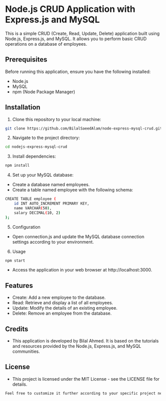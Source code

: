 # Node.js CRUD Application with Express.js and MySQL

This is a simple CRUD (Create, Read, Update, Delete) application built using Node.js, Express.js, and MySQL. It allows you to perform basic CRUD operations on a database of employees.

## Prerequisites

Before running this application, ensure you have the following installed:

- Node.js
- MySQL
- npm (Node Package Manager)

## Installation

1. Clone this repository to your local machine:

```bash
git clone https://github.com/BilalSaeedAlam/node-express-mysql-crud.git
```
2. Navigate to the project directory:

```bash
cd nodejs-express-mysql-crud
```

3. Install dependencies:

```bash
npm install
```

4. Set up your MySQL database:
- Create a database named employees.
- Create a table named employee with the following schema:

```bash
CREATE TABLE employee (
    id INT AUTO_INCREMENT PRIMARY KEY,
    name VARCHAR(50),
    salary DECIMAL(10, 2)
);
```

5. Configuration
- Open connection.js and update the MySQL database connection settings according to your environment.

6. Usage

```bash
npm start
```
- Access the application in your web browser at http://localhost:3000.

## Features
- Create: Add a new employee to the database.
- Read: Retrieve and display a list of all employees.
- Update: Modify the details of an existing employee.
- Delete: Remove an employee from the database.

## Credits
- This application is developed by Bilal Ahmed. It is based on the tutorials and resources provided by the Node.js, Express.js, and MySQL communities.

## License
- This project is licensed under the MIT License - see the LICENSE file for details.

```bash
Feel free to customize it further according to your specific project needs.
```